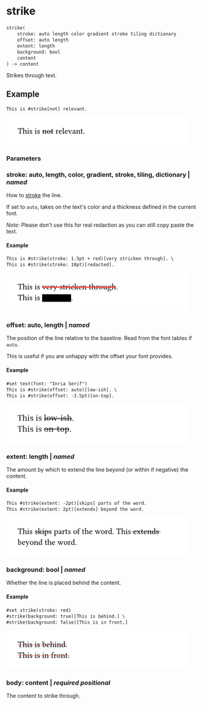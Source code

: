 
# strike

```
strike(
    stroke: auto length color gradient stroke tiling dictionary
    offset: auto length
    extent: length
    background: bool
    content
) -> content
```
Strikes through text.

## Example

<div class="previewed-code">

    This is #strike[not] relevant.

<div class="preview">

![Preview](/assets/8189864734cb2541923731f3119141de.png)

</div>

</div>


### Parameters


### stroke: auto, length, color, gradient, stroke, tiling, dictionary | _named_

How to [stroke](/reference/visualize/stroke/ "stroke") the line.

If set to <span class="typ-key">`auto`</span>, takes on the text's color
and a thickness defined in the current font.

*Note:* Please don't use this for real redaction as you can still copy
paste the text.


#### Example

<div class="previewed-code">

    This is #strike(stroke: 1.5pt + red)[very stricken through]. \
    This is #strike(stroke: 10pt)[redacted].

<div class="preview">

![Preview](/assets/cf96e26cbdace6727d460e5d550728e5.png)

</div>

</div>


### offset: auto, length | _named_

The position of the line relative to the baseline. Read from the font
tables if <span class="typ-key">`auto`</span>.

This is useful if you are unhappy with the offset your font provides.


#### Example

<div class="previewed-code">

    #set text(font: "Inria Serif")
    This is #strike(offset: auto)[low-ish]. \
    This is #strike(offset: -3.5pt)[on-top].

<div class="preview">

![Preview](/assets/d4e11d77bfdfd0e135abff2328454799.png)

</div>

</div>


### extent: length | _named_

The amount by which to extend the line beyond (or within if negative)
the content.


#### Example

<div class="previewed-code">

    This #strike(extent: -2pt)[skips] parts of the word.
    This #strike(extent: 2pt)[extends] beyond the word.

<div class="preview">

![Preview](/assets/12a783f0ebc265e7a2f246c8f13e53d0.png)

</div>

</div>


### background: bool | _named_

Whether the line is placed behind the content.


#### Example

<div class="previewed-code">

    #set strike(stroke: red)
    #strike(background: true)[This is behind.] \
    #strike(background: false)[This is in front.]

<div class="preview">

![Preview](/assets/e41cc1fba2e5beb8482cdf79d7ed8ab9.png)

</div>

</div>


### body: content | _required_ _positional_

The content to strike through.

